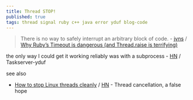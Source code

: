 ```yaml
---
title: Thread STOP!
published: true
tags: thread signal ruby c++ java error yduf blog-code
---
```

> There is no way to safely interrupt an arbitrary block of code. - [jvns](https://jvns.ca/blog/2015/11/27/why-rubys-timeout-is-dangerous-and-thread-dot-raise-is-terrifying/) / [Why Ruby’s Timeout is dangerous (and Thread.raise is terrifying)](https://news.ycombinator.com/item?id=40560913)

the only way I could get it working reliably was with a subprocess - [HN](https://news.ycombinator.com/item?id=40561619) / Taskserver-yduf

see also
- [How to stop Linux threads cleanly](https://mazzo.li/posts/stopping-linux-threads.html) / [HN](https://news.ycombinator.com/item?id=38908556) - Thread cancellation, a false hope
